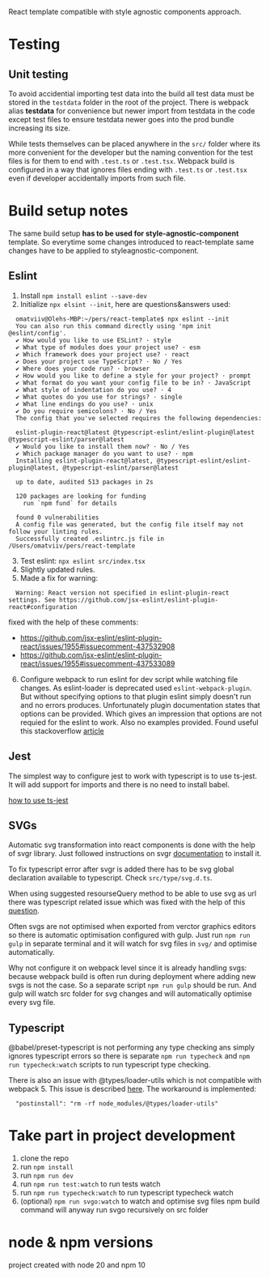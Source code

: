React template compatible with style agnostic components approach.


# Testing

## Unit testing
To avoid accidential importing test data into the build all test data must
be stored in the `testdata` folder in the root of the project. There is webpack
alias **testdata** for convenience but newer import from testdata in the code
except test files to ensure testdata newer goes into the prod bundle increasing
its size.

While tests themselves can be placed anywhere in the `src/` folder where
its more convenient for the developer but the naming convention for the
test files is for them to end with `.test.ts` or `.test.tsx`.
Webpack build is configured in a way that ignores files ending with
`.test.ts` or `.test.tsx` even if developer accidentally imports from such file.


# Build setup notes
The same build setup **has to be used for style-agnostic-component** template.
So everytime some changes introduced to react-template same changes have to be
applied to styleagnostic-component.

## Eslint
1. Install `npm install eslint --save-dev`
2. Initialize `npx elsint --init`, here are questions&answers used:
```
  omatviiv@Olehs-MBP:~/pers/react-template$ npx eslint --init
  You can also run this command directly using 'npm init @eslint/config'.
  ✔ How would you like to use ESLint? · style
  ✔ What type of modules does your project use? · esm
  ✔ Which framework does your project use? · react
  ✔ Does your project use TypeScript? · No / Yes
  ✔ Where does your code run? · browser
  ✔ How would you like to define a style for your project? · prompt
  ✔ What format do you want your config file to be in? · JavaScript
  ✔ What style of indentation do you use? · 4
  ✔ What quotes do you use for strings? · single
  ✔ What line endings do you use? · unix
  ✔ Do you require semicolons? · No / Yes
  The config that you've selected requires the following dependencies:

  eslint-plugin-react@latest @typescript-eslint/eslint-plugin@latest @typescript-eslint/parser@latest
  ✔ Would you like to install them now? · No / Yes
  ✔ Which package manager do you want to use? · npm
  Installing eslint-plugin-react@latest, @typescript-eslint/eslint-plugin@latest, @typescript-eslint/parser@latest

  up to date, audited 513 packages in 2s

  120 packages are looking for funding
    run `npm fund` for details

  found 0 vulnerabilities
  A config file was generated, but the config file itself may not follow your linting rules.
  Successfully created .eslintrc.js file in /Users/omatviiv/pers/react-template
```
3. Test eslint: `npx eslint src/index.tsx`
4. Slightly updated rules.
5. Made a fix for warning:
```
  Warning: React version not specified in eslint-plugin-react settings. See https://github.com/jsx-eslint/eslint-plugin-react#configuration
```
fixed with the help of these comments:
- https://github.com/jsx-eslint/eslint-plugin-react/issues/1955#issuecomment-437532908
- https://github.com/jsx-eslint/eslint-plugin-react/issues/1955#issuecomment-437533089
6. Configure webpack to run eslint for dev script while watching file changes.
As eslint-loader is deprecated used `eslint-webpack-plugin`.
But without specifying options to that plugin eslint simply doesn't run and no
errors produces. Unfortunately plugin documentation states that options can be
provided. Which gives an impression that options are not requied for the eslint
to work. Also no examples provided.
Found useful this stackoverflow [article](https://stackoverflow.com/questions/66521418/eslint-webpack-plugin-no-output-file-and-no-errors)

## Jest
The simplest way to configure jest to work with typescript is to use ts-jest.
It will add support for imports and there is no need to install babel.

[how to use ts-jest](https://github.com/kulshekhar/ts-jest)

## SVGs
Automatic svg transformation into react components is done with the help
of svgr library.
Just followed instructions on svgr
[documentation](https://react-svgr.com/docs/webpack/) to install it.

To fix typescript error after svgr is added there has to be svg global
declaration available to typescript. Check `src/type/svg.d.ts`.

When using suggested resourseQuery method to be able to use svg as url there was
typescript related issue which was fixed with the help of this
[question](https://stackoverflow.com/questions/60816666/how-to-use-query-param-import-in-webpack-with-typescript-without-getting-cannot).

Often svgs are not optimised when exported from verctor graphics editors so
there is automatic optimisation configured with gulp. Just run `npm run gulp` in
separate terminal and it will watch for svg files in `svg/` and optimise
automatically.

Why not configure it on webpack level since it is already handling svgs:
because webpack build is often run during deployment where adding
new svgs is not the case. So a separate script `npm run gulp` should be run.
And gulp will watch src folder for svg changes and will automatically
optimise every svg file.

## Typescript
@babel/preset-typescript is not performing any type checking ans simply
ignores typescript errors so there is separate `npm run typecheck` and
`npm run typecheck:watch` scripts to run typescript type checking.

There is also an issue with @types/loader-utils which is not compatible with
webpack 5. This issue is described
[here](https://github.com/webpack/loader-utils/issues/179).
The workaround is implemented:
```
  "postinstall": "rm -rf node_modules/@types/loader-utils"
```


# Take part in project development 
1. clone the repo
2. run `npm install`
3. run `npm run dev`
4. run `npm run test:watch` to run tests watch
5. run `npm run typecheck:watch` to run typescript typecheck watch
6. (optional) `npm run svgo:watch` to watch and optimise svg files
   npm build command will anyway run svgo recursively on src folder


# node & npm versions
project created with node 20 and npm 10
